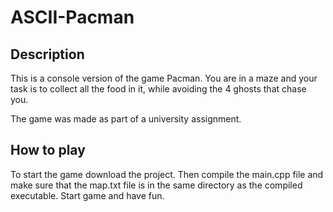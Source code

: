 # ASCII-Pacman

## Description

This is a console version of the game Pacman. You are in a maze and your task is to collect all the food in it, while avoiding
the 4 ghosts that chase you.

The game was made as part of a university assignment.

## How to play

To start the game download the project. Then compile the main.cpp file and make sure that the map.txt file is in the same directory
as the compiled executable. Start game and have fun.